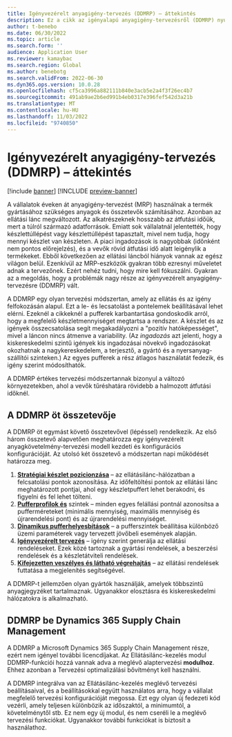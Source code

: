 ```yaml
---
title: Igényvezérelt anyagigény-tervezés (DDMRP) – áttekintés
description: Ez a cikk az igényalapú anyagigény-tervezésről (DDMRP) nyújt tájékoztatást, amely az igények és igények továbbtervezésán alapul.
author: t-benebo
ms.date: 06/30/2022
ms.topic: article
ms.search.form: ''
audience: Application User
ms.reviewer: kamaybac
ms.search.region: Global
ms.author: benebotg
ms.search.validFrom: 2022-06-30
ms.dyn365.ops.version: 10.0.28
ms.openlocfilehash: cf5ca3996a882111b840e3acb5e2a4f3f26ec4b7
ms.sourcegitcommit: 491ab9ae2b6ed991b4eb0317e396fef542d3a21b
ms.translationtype: MT
ms.contentlocale: hu-HU
ms.lasthandoff: 11/03/2022
ms.locfileid: "9740850"
---
```

# <a name="demand-driven-material-requirements-planning-ddmrp-overview"></a>Igényvezérelt anyagigény-tervezés (DDMRP) – áttekintés

[!include [banner](../../includes/banner.md)]
[!INCLUDE [preview-banner](../../includes/preview-banner.md)]
<!-- KFM: Preview until further notice -->

A vállalatok éveken át anyagigény-tervezést (MRP) használnak a termék gyártásához szükséges anyagok és összetevők számításához. Azonban az ellátási lánc megváltozott. Az alkatrészeknek hosszabb az átfutási időük, mert a túlról származó adatforrások. Emiatt sok vállalatnál jelentették, hogy készlettúllépést vagy készlettúllépést tapasztalt, mivel nem tudja, hogy mennyi készlet van készleten. A piaci ingadozások is nagyobbak (időnként nem pontos előrejelzés), és a vevők rövid átfutási idő alatt leigénylik a termékeket. Ebből következően az ellátási láncból hiányok vannak az egész világon belül. Ezenkívül az MRP-eszközök gyakran több ezresnyi műveletet adnak a tervezőnek. Ezért nehéz tudni, hogy mire kell fókuszálni. Gyakran az a megoldás, hogy a problémák nagy része az igényvezérelt anyagigény-tervezésre (DDMRP) vált.

A DDMRP egy olyan tervezési módszertan, amely az ellátás és az igény felfokozásán alapul. Ezt a le- és lecsatolást a pontelemek beállításával lehet elérni. Ezeknél a cikkeknél a pufferek karbantartása gondoskodik arról, hogy a megfelelő készletmennyiséget megtartsa a rendszer. A készlet és az igények összecsatolása segít megakadályozni a "pozitív hatóképességet", mivel a láncon nincs átmenve a variability. (Az *ingadozás* azt jelenti, hogy a kiskereskedelmi szintű igények kis ingadozásai növekvő ingadozásokat okozhatnak a nagykereskedelem, a terjesztő, a gyártó és a nyersanyag-szállítói szinteken.) Az egyes pufferek a rész átlagos használatát fedezik, és igény szerint módosíthatók.

A DDMRP értékes tervezési módszertannak bizonyul a változó környezetekben, ahol a vevők tűréshatára rövidebb a halmozott átfutási időknél.

## <a name="the-five-components-of-ddmrp"></a>A DDMRP öt összetevője

A DDMRP öt egymást követő összetevővel (lépéssel) rendelkezik. Az első három összetevő alapvetően meghatározza egy igényvezérelt anyagkövetelmény-tervezési modell kezdeti és konfigurációs konfigurációját. Az utolsó két összetevő a módszertan napi működését határozza meg.

1. **[Stratégiai készlet pozicionzása](ddmrp-inventory-positioning.md)** – az ellátásilánc-hálózatban a felcsatolási pontok azonosítása. Az időfeltöltési pontok az ellátási lánc meghatározott pontjai, ahol egy készletpuffert lehet berakodni, és figyelni és fel lehet tölteni.
2. **[Pufferprofilok és](ddmrp-buffer-profile-and-levels.md)** szintek – minden egyes felállási pontnál azonosítsa a pufferméreteket (minimális mennyiség, maximális mennyiség és újrarendelési pont) és az újrarendelési mennyiséget.
3. **[Dinamikus pufferhelyesbítások](ddmrp-buffer-profile-and-levels.md#dynamic-adjustments)** – a pufferszintek beállítása különböző üzemi paraméterek vagy tervezett jövőbeli események alapján.
4. **[Igényvezérelt tervezés](ddmrp-planning.md)** – igény szerint generálja az ellátási rendeléseket. Ezek közé tartoznak a gyártási rendelések, a beszerzési rendelések és a készletátviteli rendelések.
5. **[Kifejezetten veszélyes és látható végrehajtás](ddmrp-visual-and-collaborative-execution.md)** – az ellátási rendelések futtatása a megjelenítés segítségével.

A DDMRP-t jellemzően olyan gyártók használják, amelyek többszintű anyagjegyzéket tartalmaznak. Ugyanakkor elosztásra és kiskereskedelmi hálózatokra is alkalmazható.

## <a name="ddmrp-in-dynamics-365-supply-chain-management"></a>DDMRP be Dynamics 365 Supply Chain Management

A DDMRP a Microsoft Dynamics 365 Supply Chain Management része, ezért nem igényel további licencdíjakat. Az Ellátásilánc-kezelés modul DDMRP-funkciói hozzá vannak adva a meglévő alaptervezési **modulhoz**. Ehhez azonban a Tervezési optimalizálási bővítményt kell használni.

A DDMRP integrálva van az Ellátásilánc-kezelés meglévő tervezési beállításaival, és a beállításokkal együtt használatos arra, hogy a vállalat megfelelő tervezési konfigurációját megossa. Ezt egy olyan új fedezeti kód vezérli, amely teljesen különbözik az időszaktól, a minimumtól, a követelménytől stb. Ez nem egy új modul, és nem cseréli le a meglévő tervezési funkciókat. Ugyanakkor további funkciókat is biztosít a használathoz.
